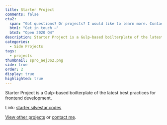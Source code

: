 ```yaml
---
title: Starter Project
comments: false
cta2:
  span: "Got questions? Or projects? I would like to learn more. Contact me today!"
  btn1: "Get in touch ⇢"
  btn2: "Open 2020 Q4"
description: Starter Project is a Gulp-based boilterplate of the latest best practices for frontend development.
categories:
  - Side Projects
tags:
  - projects
thumbnail: spro_aej3o2.png
side: true
order: 2
display: true
highlighted: true
---
```


Starter Project is a Gulp-based boilterplate of the latest best practices for frontend development.

Link: [starter.silvestar.codes](//starter.silvestar.codes)

[View other projects](/side-projects/) or [contact me](/contact/).
